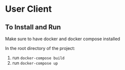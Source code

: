 # User Client

## To Install and Run

Make sure to have docker and docker compose installed

In the root directory of the project:

1. run `docker-compose build`
2. run `docker-compose up`

